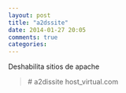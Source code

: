 ```yaml
---
layout: post
title: "a2dssite"
date: 2014-01-27 20:05
comments: true
categories: 
---
```

Deshabilita sitios de apache

>\# a2dissite host_virtual.com

